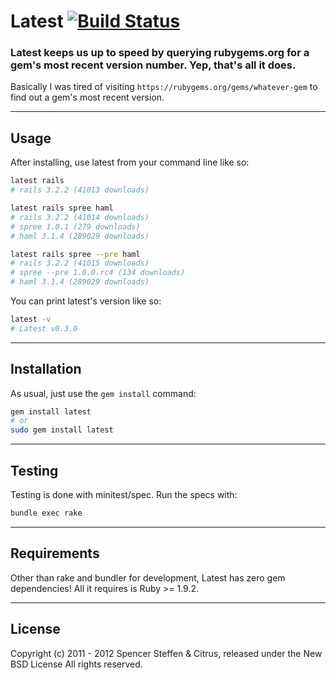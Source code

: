 # Latest [![Build Status](https://secure.travis-ci.org/citrus/latest.png)](http://travis-ci.org/citrus/latest)

### Latest keeps us up to speed by querying rubygems.org for a gem's most recent version number. Yep, that's all it does.

Basically I was tired of visiting `https://rubygems.org/gems/whatever-gem` to find out a gem's most recent version.


------------------------------------------------------------------------------
Usage
------------------------------------------------------------------------------

After installing, use latest from your command line like so:


```bash
latest rails
# rails 3.2.2 (41013 downloads)

latest rails spree haml
# rails 3.2.2 (41014 downloads)
# spree 1.0.1 (279 downloads)
# haml 3.1.4 (289029 downloads)

latest rails spree --pre haml
# rails 3.2.2 (41015 downloads)
# spree --pre 1.0.0.rc4 (134 downloads)
# haml 3.1.4 (289029 downloads)
```

You can print latest's version like so:

```bash
latest -v
# Latest v0.3.0
```


------------------------------------------------------------------------------
Installation
------------------------------------------------------------------------------

As usual, just use the `gem install` command:

```bash
gem install latest
# or
sudo gem install latest
```


------------------------------------------------------------------------------
Testing
------------------------------------------------------------------------------

Testing is done with minitest/spec. Run the specs with:

```bash
bundle exec rake
```


------------------------------------------------------------------------------
Requirements
------------------------------------------------------------------------------

Other than rake and bundler for development, Latest has zero gem dependencies! All it requires is Ruby >= 1.9.2.


------------------------------------------------------------------------------
License
------------------------------------------------------------------------------

Copyright (c) 2011 - 2012 Spencer Steffen & Citrus, released under the New BSD License All rights reserved.

